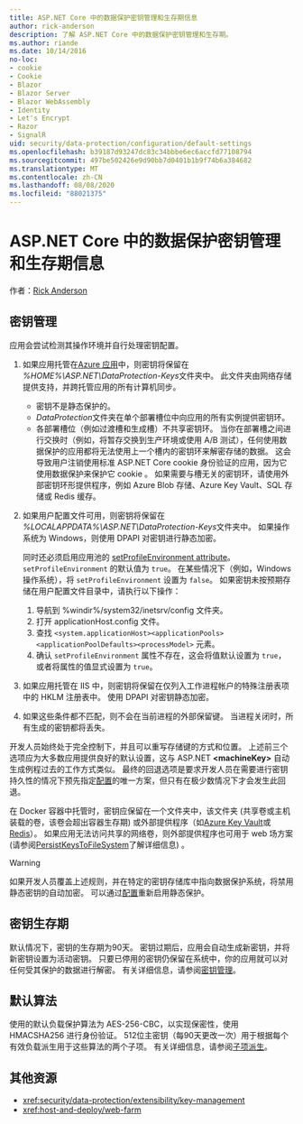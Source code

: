 ```yaml
---
title: ASP.NET Core 中的数据保护密钥管理和生存期信息
author: rick-anderson
description: 了解 ASP.NET Core 中的数据保护密钥管理和生存期。
ms.author: riande
ms.date: 10/14/2016
no-loc:
- cookie
- Cookie
- Blazor
- Blazor Server
- Blazor WebAssembly
- Identity
- Let's Encrypt
- Razor
- SignalR
uid: security/data-protection/configuration/default-settings
ms.openlocfilehash: b39187d93247dc83c34bbbe6ec6accfd77108794
ms.sourcegitcommit: 497be502426e9d90bb7d0401b1b9f74b6a384682
ms.translationtype: MT
ms.contentlocale: zh-CN
ms.lasthandoff: 08/08/2020
ms.locfileid: "88021375"
---
```

# <a name="data-protection-key-management-and-lifetime-in-aspnet-core"></a>ASP.NET Core 中的数据保护密钥管理和生存期信息

作者：[Rick Anderson](https://twitter.com/RickAndMSFT)

## <a name="key-management"></a>密钥管理

应用会尝试检测其操作环境并自行处理密钥配置。

1. 如果应用托管在[Azure 应用](https://azure.microsoft.com/services/app-service/)中，则密钥将保留在 *%HOME%\ASP.NET\DataProtection-Keys*文件夹中。 此文件夹由网络存储提供支持，并跨托管应用的所有计算机同步。
   * 密钥不是静态保护的。
   * *DataProtection*文件夹在单个部署槽位中向应用的所有实例提供密钥环。
   * 各部署槽位（例如过渡槽和生成槽）不共享密钥环。 当你在部署槽之间进行交换时（例如，将暂存交换到生产环境或使用 A/B 测试），任何使用数据保护的应用都将无法使用上一个槽内的密钥环来解密存储的数据。 这会导致用户注销使用标准 ASP.NET Core cookie 身份验证的应用，因为它使用数据保护来保护它 cookie 。 如果需要与槽无关的密钥环，请使用外部密钥环形提供程序，例如 Azure Blob 存储、Azure Key Vault、SQL 存储或 Redis 缓存。

1. 如果用户配置文件可用，则密钥将保留在 *%LOCALAPPDATA%\ASP.NET\DataProtection-Keys*文件夹中。 如果操作系统为 Windows，则使用 DPAPI 对密钥进行静态加密。

   同时还必须启用应用池的 [setProfileEnvironment attribute](/iis/configuration/system.applicationhost/applicationpools/add/processmodel#configuration)。 `setProfileEnvironment` 的默认值为 `true`。 在某些情况下（例如，Windows 操作系统），将 `setProfileEnvironment` 设置为 `false`。 如果密钥未按预期存储在用户配置文件目录中，请执行以下操作：

   1. 导航到 %windir%/system32/inetsrv/config 文件夹。
   1. 打开 applicationHost.config 文件。
   1. 查找 `<system.applicationHost><applicationPools><applicationPoolDefaults><processModel>` 元素。
   1. 确认 `setProfileEnvironment` 属性不存在，这会将值默认设置为 `true`，或者将属性的值显式设置为 `true`。

1. 如果应用托管在 IIS 中，则密钥将保留在仅列入工作进程帐户的特殊注册表项中的 HKLM 注册表中。 使用 DPAPI 对密钥静态加密。

1. 如果这些条件都不匹配，则不会在当前进程的外部保留键。 当进程关闭时，所有生成的密钥都将丢失。

开发人员始终处于完全控制下，并且可以重写存储键的方式和位置。 上述前三个选项应为大多数应用提供良好的默认设置，这与 ASP.NET **\<machineKey>** 自动生成例程过去的工作方式类似。 最终的回退选项是要求开发人员在需要进行密钥持久性的情况下预先指定[配置](xref:security/data-protection/configuration/overview)的唯一方案，但只有在极少数情况下才会发生此回退。

在 Docker 容器中托管时，密钥应保留在一个文件夹中，该文件夹 (共享卷或主机装载的卷，该卷会超出容器生存期) 或外部提供程序（如[Azure Key Vault](https://azure.microsoft.com/services/key-vault/)或[Redis](https://redis.io/)）。 如果应用无法访问共享的网络卷，则外部提供程序也可用于 web 场方案 (请参阅[PersistKeysToFileSystem](xref:security/data-protection/configuration/overview#persistkeystofilesystem)了解详细信息) 。

> [!WARNING]
> 如果开发人员覆盖上述规则，并在特定的密钥存储库中指向数据保护系统，将禁用静态密钥的自动加密。 可以通过[配置](xref:security/data-protection/configuration/overview)重新启用静态保护。

## <a name="key-lifetime"></a>密钥生存期

默认情况下，密钥的生存期为90天。 密钥过期后，应用会自动生成新密钥，并将新密钥设置为活动密钥。 只要已停用的密钥仍保留在系统中，你的应用就可以对任何受其保护的数据进行解密。 有关详细信息，请参阅[密钥管理](xref:security/data-protection/implementation/key-management#key-expiration-and-rolling)。

## <a name="default-algorithms"></a>默认算法

使用的默认负载保护算法为 AES-256-CBC，以实现保密性，使用 HMACSHA256 进行身份验证。 512位主密钥（每90天更改一次）用于根据每个有效负载派生用于这些算法的两个子项。 有关详细信息，请参阅[子项派生](xref:security/data-protection/implementation/subkeyderivation#additional-authenticated-data-and-subkey-derivation)。

## <a name="additional-resources"></a>其他资源

* <xref:security/data-protection/extensibility/key-management>
* <xref:host-and-deploy/web-farm>
